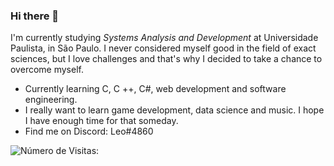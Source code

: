 ### Hi there 👋

<!--
**henrikkudesu/henrikkudesu** is a ✨ _special_ ✨ repository because its `README.md` (this file) appears on your GitHub profile.

Here are some ideas to get you started:

- 🔭 I’m currently working on ...
- 🌱 I’m currently learning ...
- 👯 I’m looking to collaborate on ...
- 🤔 I’m looking for help with ...
- 💬 Ask me about ...
- 📫 How to reach me: ...
- 😄 Pronouns: ...
- ⚡ Fun fact: ...
-->

I'm currently studying *Systems Analysis and Development* at Universidade Paulista, in São Paulo. I never considered myself good in the field of exact sciences, but I love challenges and that's why I decided to take a chance to overcome myself.

- Currently learning C, C ++, C#, web development and software engineering.
- I really want to learn game development, data science and music. I hope I have enough time for that someday.
- Find me on Discord: Leo#4860

![Número de Visitas: ](https://profile-counter.glitch.me/henrikkudesu/count.svg)
